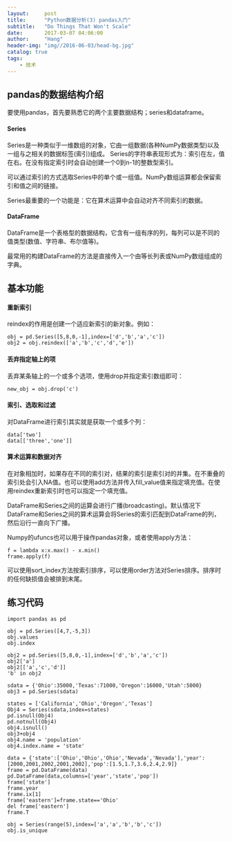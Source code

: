 ```yaml
---
layout:     post
title:      "Python数据分析(3) pandas入门"
subtitle:   "Do Things That Won't Scale"
date:       2017-03-07 04:06:00
author:     "Hang"
header-img: "img//2016-06-03/head-bg.jpg"
catalog: true
tags:
    - 技术
---
```


## pandas的数据结构介绍

要使用pandas，首先要熟悉它的两个主要数据结构；series和dataframe。

#### Series

Series是一种类似于一维数组的对象，它由一组数据(各种NumPy数据类型)以及一组与之相关的数据标签(索引)组成。
Series的字符串表现形式为：索引在左，值在右。在没有指定索引时会自动创建一个0到n-1的整数型索引。

可以通过索引的方式选取Series中的单个或一组值。NumPy数组运算都会保留索引和值之间的链接。

Series最重要的一个功能是：它在算术运算中会自动对齐不同索引的数据。

#### DataFrame

DataFrame是一个表格型的数据结构，它含有一组有序的列，每列可以是不同的值类型(数值、字符串、布尔值等)。

最常用的构建DataFrame的方法是直接传入一个由等长列表或NumPy数组组成的字典。

## 基本功能

#### 重新索引

reindex的作用是创建一个适应新索引的新对象。例如：

```
obj = pd.Series([5,8,0,-1],index=['d','b','a','c'])
obj2 = obj.reindex(['a','b','c','d','e'])
```

#### 丢弃指定轴上的项

丢弃某条轴上的一个或多个选项，使用drop并指定索引数组即可：

```
new_obj = obj.drop('c')
```

#### 索引、选取和过滤

对DataFrame进行索引其实就是获取一个或多个列：

```
data['two']
data[['three','one']]
```

#### 算术运算和数据对齐

在对象相加时，如果存在不同的索引对，结果的索引是索引对的并集。在不重叠的索引处会引入NA值。也可以使用add方法并传入fill_value值来指定填充值。在使用reindex重新索引时也可以指定一个填充值。

DataFrame和Series之间的运算会进行广播(broadcasting)。默认情况下DataFrame和Series之间的算术运算会将Series的索引匹配到DataFrame的列，然后沿行一直向下广播。

Numpy的ufuncs也可以用于操作pandas对象，或者使用apply方法：

```
f = lambda x:x.max() - x.min()
frame.apply(f)
```
可以使用sort_index方法按索引排序，可以使用order方法对Series排序。排序时的任何缺损值会被排到末尾。

## 练习代码

```
import pandas as pd

obj = pd.Series([4,7,-5,3])
obj.values
obj.index

obj2 = pd.Series([5,8,0,-1],index=['d','b','a','c'])
obj2['a']
obj2[['a','c','d']]
'b' in obj2

sdata = {'Ohio':35000,'Texas':71000,'Oregon':16000,'Utah':5000}
obj3 = pd.Series(sdata)

states = ['California','Ohio','Oregon','Texas']
Obj4 = Series(sdata,index=states)
pd.isnull(Obj4)
pd.notnull(Obj4)
obj4.isnull()
obj3+obj4
obj4.name = 'population'
obj4.index.name = 'state'

data = {'state':['Ohio','Ohio','Ohio','Nevada','Nevada'],'year':[2000,2001,2002,2001,2002],'pop':[1.5,1.7,3.6,2.4,2.9]}
frame = pd.DataFrame(data)
pd.DataFrame(data,columns=['year','state','pop'])
frame['state']
frame.year
frame.ix[1]
frame['eastern']=frame.state=='Ohio'
del frame['eastern']
frame.T

obj = Series(range(5),index=['a','a','b','b','c'])
obj.is_unique
```